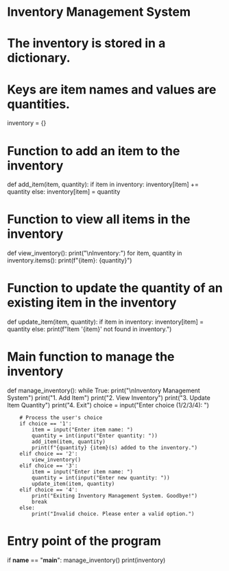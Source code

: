 # Inventory Management System

# The inventory is stored in a dictionary.
# Keys are item names and values are quantities.
inventory = {}

# Function to add an item to the inventory
def add_item(item, quantity):
    if item in inventory:
        inventory[item] += quantity
    else:
        inventory[item] = quantity

# Function to view all items in the inventory
def view_inventory():
    print("\nInventory:")
    for item, quantity in inventory.items():
        print(f"{item}: {quantity}")

# Function to update the quantity of an existing item in the inventory
def update_item(item, quantity):
    if item in inventory:
        inventory[item] = quantity
    else:
        print(f"Item '{item}' not found in inventory.")

# Main function to manage the inventory
def manage_inventory():
    while True:
        print("\nInventory Management System")
        print("1. Add Item")
        print("2. View Inventory")
        print("3. Update Item Quantity")
        print("4. Exit")
        choice = input("Enter choice (1/2/3/4): ")

        # Process the user's choice
        if choice == '1':
            item = input("Enter item name: ")
            quantity = int(input("Enter quantity: "))
            add_item(item, quantity)
            print(f"{quantity} {item}(s) added to the inventory.")
        elif choice == '2':
            view_inventory()
        elif choice == '3':
            item = input("Enter item name: ")
            quantity = int(input("Enter new quantity: "))
            update_item(item, quantity)
        elif choice == '4':
            print("Exiting Inventory Management System. Goodbye!")
            break
        else:
            print("Invalid choice. Please enter a valid option.")

# Entry point of the program
if __name__ == "__main__":
    manage_inventory()
    print(inventory)
